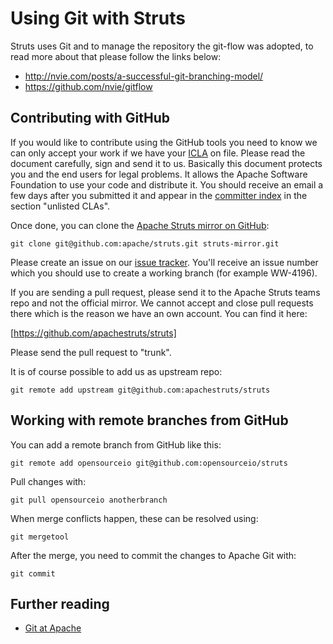 <head><title>Git for Struts</title></head>

# Using Git with Struts

Struts uses Git and to manage the repository the git-flow was adopted, to read more about that please follow the links below:

- http://nvie.com/posts/a-successful-git-branching-model/
- https://github.com/nvie/gitflow

## Contributing with GitHub

If you would like to contribute using the GitHub tools you need to know we can only
accept your work if we have your [ICLA](http://www.apache.org/licenses/icla.txt) on file.
Please read the document carefully, sign and send it to us. Basically this document
protects you and the end users for legal problems. It allows the Apache Software Foundation
to use your code and distribute it.
You should receive an email a few days after you submitted it and appear in the 
[committer index](http://people.apache.org/committer-index.html) in the section "unlisted CLAs".

Once done, you can clone the [Apache Struts mirror on GitHub](https://github.com/apache/struts):

    git clone git@github.com:apache/struts.git struts-mirror.git

Please create an issue on our [issue tracker](https://issues.apache.org/jira/browse/WW).
You'll receive an issue number which you should use to create a working branch (for example WW-4196).

If you are sending a pull request, please send it to the Apache Struts teams repo and not
the official mirror. We cannot accept and close pull requests there which is the reason
we have an own account. You can find it here:

[https://github.com/apachestruts/struts]

Please send the pull request to "trunk".

It is of course possible to add us as upstream repo:

    git remote add upstream git@github.com:apachestruts/struts

## Working with remote branches from GitHub

You can add a remote branch from GitHub like this:

    git remote add opensourceio git@github.com:opensourceio/struts

Pull changes with:

    git pull opensourceio anotherbranch

When merge conflicts happen, these can be resolved using:

    git mergetool

After the merge, you need to commit the changes to Apache Git with:

    git commit

## Further reading

 * [Git at Apache](http://wiki.apache.org/general/GitAtApache)
